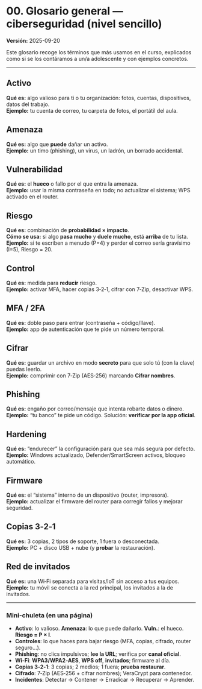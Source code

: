 # 00. Glosario general — ciberseguridad (nivel sencillo)

**Versión:** 2025-09-20

Este glosario recoge los términos que más usamos en el curso, explicados como si se los contáramos a un/a adolescente y con ejemplos concretos.

---

## Activo
**Qué es:** algo valioso para ti o tu organización: fotos, cuentas, dispositivos, datos del trabajo.  
**Ejemplo:** tu cuenta de correo, tu carpeta de fotos, el portátil del aula.

## Amenaza
**Qué es:** algo que **puede** dañar un activo.  
**Ejemplo:** un timo (phishing), un virus, un ladrón, un borrado accidental.

## Vulnerabilidad
**Qué es:** el **hueco** o fallo por el que entra la amenaza.  
**Ejemplo:** usar la misma contraseña en todo; no actualizar el sistema; WPS activado en el router.

## Riesgo
**Qué es:** combinación de **probabilidad × impacto**.  
**Cómo se usa:** si algo **pasa mucho** y **duele mucho**, está **arriba** de tu lista.  
**Ejemplo:** si te escriben a menudo (P=4) y perder el correo sería gravísimo (I=5), Riesgo = 20.

## Control
**Qué es:** medida para **reducir** riesgo.  
**Ejemplo:** activar MFA, hacer copias 3‑2‑1, cifrar con 7‑Zip, desactivar WPS.

## MFA / 2FA
**Qué es:** doble paso para entrar (contraseña + código/llave).  
**Ejemplo:** app de autenticación que te pide un número temporal.

## Cifrar
**Qué es:** guardar un archivo en modo **secreto** para que solo tú (con la clave) puedas leerlo.  
**Ejemplo:** comprimir con 7‑Zip (AES‑256) marcando **Cifrar nombres**.

## Phishing
**Qué es:** engaño por correo/mensaje que intenta robarte datos o dinero.  
**Ejemplo:** “tu banco” te pide un código. Solución: **verificar por la app oficial**.

## Hardening
**Qué es:** “endurecer” la configuración para que sea más segura por defecto.  
**Ejemplo:** Windows actualizado, Defender/SmartScreen activos, bloqueo automático.

## Firmware
**Qué es:** el “sistema” interno de un dispositivo (router, impresora).  
**Ejemplo:** actualizar el firmware del router para corregir fallos y mejorar seguridad.

## Copias 3‑2‑1
**Qué es:** 3 copias, 2 tipos de soporte, 1 fuera o desconectada.  
**Ejemplo:** PC + disco USB + nube (y **probar** la restauración).

## Red de invitados
**Qué es:** una Wi‑Fi separada para visitas/IoT sin acceso a tus equipos.  
**Ejemplo:** tu móvil se conecta a la red principal, los invitados a la de invitados.

---

### Mini‑chuleta (en una página)
- **Activo**: lo valioso. **Amenaza**: lo que puede dañarlo. **Vuln.**: el hueco. **Riesgo = P × I**.  
- **Controles**: lo que haces para bajar riesgo (MFA, copias, cifrado, router seguro…).  
- **Phishing**: no clics impulsivos; **lee la URL**; verifica por **canal oficial**.  
- **Wi‑Fi**: **WPA3/WPA2‑AES**, **WPS off**, **invitados**; firmware al día.  
- **Copias 3‑2‑1**: 3 copias; 2 medios; 1 fuera; **prueba restaurar**.  
- **Cifrado**: 7‑Zip (AES‑256 + cifrar nombres); VeraCrypt para contenedor.  
- **Incidentes**: Detectar → Contener → Erradicar → Recuperar → Aprender.
